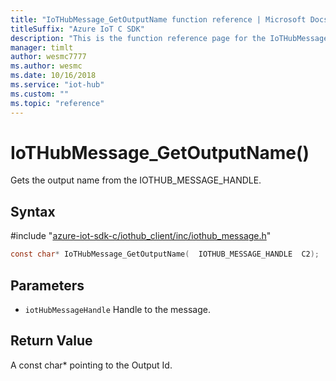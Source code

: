 ```yaml
---                             
title: "IoTHubMessage_GetOutputName function reference | Microsoft Docs" 
titleSuffix: "Azure IoT C SDK"            
description: "This is the function reference page for the IoTHubMessage_GetOutputName() function in the Azure IoT C SDK. This SDK is used with Azure IoT Hub and Azure IoT Hub Device Provisioning Service"            
manager: timlt                 
author: wesmc7777              
ms.author: wesmc               
ms.date: 10/16/2018                    
ms.service: "iot-hub"             
ms.custom: ""                
ms.topic: "reference"        
---                            
```


# IoTHubMessage_GetOutputName()

Gets the output name from the IOTHUB_MESSAGE_HANDLE.

## Syntax

\#include "[azure-iot-sdk-c/iothub_client/inc/iothub_message.h](../iothub-message-h.md)"  
```C
const char* IoTHubMessage_GetOutputName(  IOTHUB_MESSAGE_HANDLE  C2);
```

## Parameters
* `iotHubMessageHandle` Handle to the message.

## Return Value
A const char* pointing to the Output Id.

